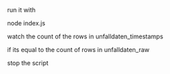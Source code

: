 run it with

node index.js

watch the count of the rows in unfalldaten_timestamps

if its equal to the count of rows in unfalldaten_raw

stop the script
